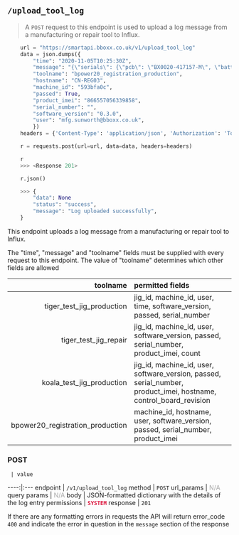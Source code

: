 ## `/upload_tool_log`

> A `POST` request to this endpoint is used to upload a log message from a manufacturing or repair tool to Influx.

```python
    url = "https://smartapi.bboxx.co.uk/v1/upload_tool_log"
    data = json.dumps({
        "time": "2020-11-05T10:25:30Z",
        "message": "{\"serials\": {\"pcb\": \"BX0020-417157-M\", \"battery\": \"BT01090101-012042-0G9-3\", \"product\": \"BX0020-417157-M\"}, \"input_pv\": {\"value\": \"5.150\", \"pass\": true}, \"output_usb\": {\"value\": \"1.183\", \"pass\": true}, \"output_12v\": {\"value\": \"3.285\", \"pass\": true}}",
        "toolname": "bpower20_registration_production",
        "hostname": "CN-REG03",
        "machine_id": "593bfa0c",
        "passed": True,
        "product_imei": "866557056339858",
        "serial_number": "",
        "software_version": "0.3.0",
        "user": "mfg.sunworth@bboxx.co.uk",
        })
    headers = {'Content-Type': 'application/json', 'Authorization': 'Token token=A_VALID_TOKEN'}

    r = requests.post(url=url, data=data, headers=headers)

    r
    >>> <Response 201>

    r.json()

    >>> {
        "data": None
        "status": "success",
        "message": "Log uploaded successfully",
    }    

```

This endpoint uploads a log message from a manufacturing or repair tool to Influx. 

The "time", "message" and "toolname" fields must be supplied with every request to this endpoint. The value of "toolname" determines which other fields are allowed

toolname | permitted fields
----:|:---
tiger_test_jig_production | jig_id, machine_id, user, time, software_version, passed, serial_number
tiger_test_jig_repair | jig_id, machine_id, user, software_version, passed, serial_number, product_imei, count
koala_test_jig_production | jig_id, machine_id, user, software_version, passed, serial_number, product_imei, hostname, control_board_revision
bpower20_registration_production | machine_id, hostname, user, software_version, passed, serial_number, product_imei


### POST
     | value
 ----:|:---
endpoint | `/v1/upload_tool_log`
method | `POST`
url_params | <font color="DarkGray">N/A</font>
query params | <font color="DarkGray">N/A</font>
body | JSON-formatted dictionary with the details of the log entry
permissions | <font color="Crimson">__`SYSTEM`__</font>
response | `201`


If there are any formatting errors in requests the API will return error_code `400` and indicate the error in question in the `message` section of the response